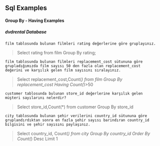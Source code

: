 ## Sql Examples



#### Group By - Having Examples



##### dvdrental Database





```
film tablosunda bulunan filmleri rating değerlerine göre gruplayınız.
```



> Select rating from film Group By rating;



```
film tablosunda bulunan filmleri replacement_cost sütununa göre grupladığımızda film sayısı 50 den fazla olan replacement_cost değerini ve karşılık gelen film sayısını sıralayınız.
```



> Select replacement_cost,Count(*) from film Group By replacement_cost
> Having Count(*)>50



```
customer tablosunda bulunan store_id değerlerine karşılık gelen müşteri sayılarını nelerdir?
```



> Select store_id,Count(*) from customer Group By store_id



```
city tablosunda bulunan şehir verilerini country_id sütununa göre gruplandırdıktan sonra en fazla şehir sayısı barındıran country_id bilgisini ve şehir sayısını paylaşınız.
```



> Select country_id, Count(*) from city Group By country_id Order By Count(*) Desc Limit 1 



